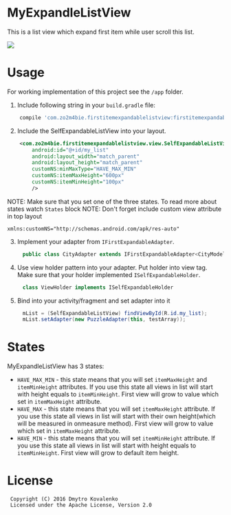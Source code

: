 # MyExpandleListView

This is a list view which expand first item while user scroll this list.

![](https://github.com/Zo2m4bie/MyExpandleListView/blob/master/ezgif-3966487148.gif)

# Usage

For working implementation of this project see the `/app` folder.

1. Include following string in your `build.gradle` file:

```gradle
    compile 'com.zo2m4bie.firstitemexpandablelistview:firstitemexpandablelistview:0.0.6'
```

2. Include the SelfExpandableListView into your layout.

```xml
    <com.zo2m4bie.firstitemexpandablelistview.view.SelfExpandableListView
        android:id="@+id/my_list"
        android:layout_width="match_parent"
        android:layout_height="match_parent"
        customNS:minMaxType="HAVE_MAX_MIN"
        customNS:itemMaxHeight="600px"
        customNS:itemMinHeight="100px"
        />
```
NOTE: Make sure that you set one of the three states. To read more about states watch `States` block
NOTE: Don't forget  include custom view attribute in top layout

    xmlns:customNS="http://schemas.android.com/apk/res-auto"

3. Implement your adapter from `IFirstExpandableAdapter`.

```java
     public class CityAdapter extends IFirstExpandableAdapter<CityModel>
```

4. Use view holder pattern into your adapter. Put holder into view tag. Make sure that your holder implemented `ISelfExpandableHolder`.

```java
     class ViewHolder implements ISelfExpandableHolder
```

5. Bind into your activity/fragment and set adapter into it

```java
     mList = (SelfExpandableListView) findViewById(R.id.my_list);
     mList.setAdapter(new PuzzleAdapter(this, testArray));
```

# States

MyExpandleListView has 3 states:

* `HAVE_MAX_MIN` - this state means that you will set  `itemMaxHeight` and `itemMinHeight` attributes. If you use this state all views in list will start with height equals to `itemMinHeight`. First view will grow to value which set in `itemMaxHeight` attribute.
* `HAVE_MAX` - this state means that you will set  `itemMaxHeight` attribute. If you use this state all views in list will start with their own height(which will be measured in onmeasure method). First view will grow to value which set in `itemMaxHeight` attribute.
* `HAVE_MIN` - this state means that you will set  `itemMinHeight` attribute. If you use this state all views in list will start with height equals to `itemMinHeight`. First view will grow to default item height.

# License

     Copyright (C) 2016 Dmytro Kovalenko
     Licensed under the Apache License, Version 2.0
